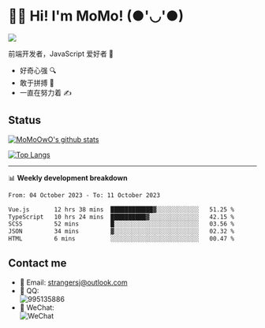# 👨‍🎓 Hi! I'm MoMo! (●'◡'●)

[![](https://img.shields.io/badge/-@MoMoOwO-%23181717?style=flat-square&logo=github)](https://github.com/MoMoOwO)

前端开发者，JavaScript 爱好者 💖
- 好奇心强 🔍
- 敢于拼搏 💪
- 一直在努力着 ✍

## Status

[![MoMoOwO's github stats](https://github-readme-stats.vercel.app/api?username=MoMoOwO&show_icons=true&theme=tokyonight)](https://github.com/MoMoOwO)

[![Top Langs](https://github-readme-stats.vercel.app/api/top-langs/?username=MoMoOwO&layout=compact&theme=tokyonight)](https://github.com/MoMoOwO)

---

📊 **Weekly development breakdown**

<!--START_SECTION:waka-->

```txt
From: 04 October 2023 - To: 11 October 2023

Vue.js       12 hrs 38 mins  ████████████▓░░░░░░░░░░░░   51.25 %
TypeScript   10 hrs 24 mins  ██████████▓░░░░░░░░░░░░░░   42.15 %
SCSS         52 mins         █░░░░░░░░░░░░░░░░░░░░░░░░   03.56 %
JSON         34 mins         ▓░░░░░░░░░░░░░░░░░░░░░░░░   02.32 %
HTML         6 mins          ░░░░░░░░░░░░░░░░░░░░░░░░░   00.47 %
```

<!--END_SECTION:waka-->

## Contact me

- 📧 Email: strangersj@outlook.com
- 🐧 QQ:  
  ![995135886](https://i.loli.net/2020/11/27/Yx6eDSQi34Va5IA.jpg)
- 💭 WeChat:  
  ![WeChat](https://i.loli.net/2020/11/27/wWX6uVoIQqig5KP.jpg)
  
